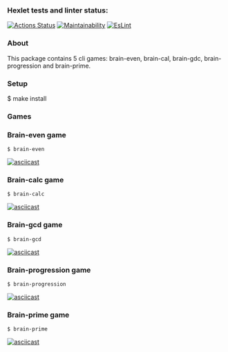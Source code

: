 ### Hexlet tests and linter status:
[![Actions Status](https://github.com/ChechelRoman/frontend-project-lvl1/workflows/hexlet-check/badge.svg)](https://github.com/ChechelRoman/frontend-project-lvl1/actions)
[![Maintainability](https://api.codeclimate.com/v1/badges/a99a88d28ad37a79dbf6/maintainability)](https://codeclimate.com/github/codeclimate/codeclimate/maintainability)
[![EsLint](https://github.com/ChechelRoman/frontend-project-lvl1/actions/workflows/EsLintCheck.yml/badge.svg)](https://github.com/ChechelRoman/frontend-project-lvl1/actions)

### About

This package contains 5 cli games: brain-even, brain-cal, brain-gdc, brain-progression and brain-prime.

### Setup

$ make install

### Games

### Brain-even game

```
$ brain-even
```
[![asciicast](https://asciinema.org/a/kGIAexccC0mF5xMEzOMqQLtyE.svg)](https://asciinema.org/a/kGIAexccC0mF5xMEzOMqQLtyE)

### Brain-calc game

```
$ brain-calc
```
[![asciicast](https://asciinema.org/a/IequwaYsmAFKgy6NuZMTbCQUS.svg)](https://asciinema.org/a/IequwaYsmAFKgy6NuZMTbCQUS)

### Brain-gcd game

```
$ brain-gcd
```
[![asciicast](https://asciinema.org/a/g9rzyDuSM8PvYmFu2JONB7Ktc.svg)](https://asciinema.org/a/g9rzyDuSM8PvYmFu2JONB7Ktc)

### Brain-progression game

```
$ brain-progression
```
[![asciicast](https://asciinema.org/a/kHXVUPalDcEVCj0Vx6Aa3YMSk.svg)](https://asciinema.org/a/kHXVUPalDcEVCj0Vx6Aa3YMSk)

### Brain-prime game

```
$ brain-prime
```
[![asciicast](https://asciinema.org/a/kgBpfdmUrkhR5gIi24mR7fBm6.svg)](https://asciinema.org/a/kgBpfdmUrkhR5gIi24mR7fBm6)

